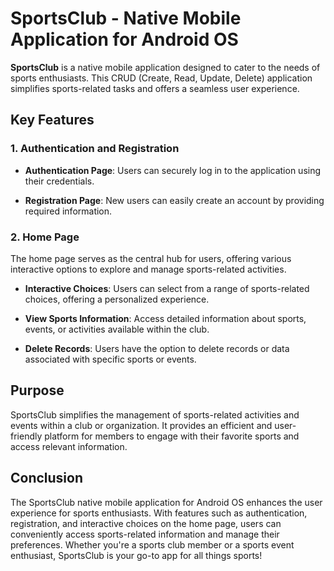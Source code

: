 # SportsClub - Native Mobile Application for Android OS

**SportsClub** is a native mobile application designed to cater to the needs of sports enthusiasts. This CRUD (Create, Read, Update, Delete) application simplifies sports-related tasks and offers a seamless user experience.

## Key Features

### 1. Authentication and Registration

- **Authentication Page**: Users can securely log in to the application using their credentials.

- **Registration Page**: New users can easily create an account by providing required information.

### 2. Home Page

The home page serves as the central hub for users, offering various interactive options to explore and manage sports-related activities.

- **Interactive Choices**: Users can select from a range of sports-related choices, offering a personalized experience.

- **View Sports Information**: Access detailed information about sports, events, or activities available within the club.

- **Delete Records**: Users have the option to delete records or data associated with specific sports or events.

## Purpose

SportsClub simplifies the management of sports-related activities and events within a club or organization. It provides an efficient and user-friendly platform for members to engage with their favorite sports and access relevant information.

## Conclusion

The SportsClub native mobile application for Android OS enhances the user experience for sports enthusiasts. With features such as authentication, registration, and interactive choices on the home page, users can conveniently access sports-related information and manage their preferences. Whether you're a sports club member or a sports event enthusiast, SportsClub is your go-to app for all things sports!
